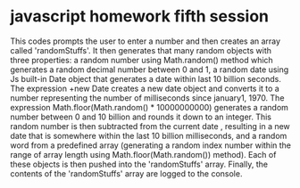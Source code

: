 # javascript homework fifth session

This codes prompts the user to enter a number and then creates an array called 'randomStuffs'. It then generates that many random objects with three properties: 
a random number using Math.random() method which generates a random decimal number between 0 and 1, 
a random date using Js built-in Date object that generates a date within last 10 billion seconds. The expression +new Date creates a new date object and converts it to a number representing the number of milliseconds since january1, 1970. The expression Math.floor(Math.random() * 10000000000) generates a random number between 0 and 10 billion and rounds it down to an integer. This random number is then subtracted from the current date , resulting in a new date that is somewhere within the last 10 billion milliseconds, 
and a random word from a predefined array (generating a random index number within the range of array length using Math.floor(Math.random()) method).
Each of these objects is then pushed into the 'randomStuffs' array. Finally, the contents of the 'randomStuffs' array are logged to the console.